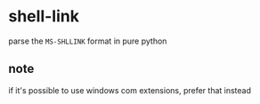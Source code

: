# shell-link
parse the `MS-SHLLINK` format in pure python

## note
if it's possible to use windows com extensions, prefer that instead